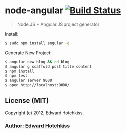 
# node-angular [![Build Status](https://secure.travis-ci.org/edwardhotchkiss/node-angular.png)](http://travis-ci.org/edwardhotchkiss/node-angular)

> Node.JS + Angular.JS project generator

Install:

```bash
$ sudo npm install angular -g
```

Generate New Project:

```bash
$ angular new blog && cd blog
$ angular g scaffold post title content
$ npm install
$ npm test
$ angular server 9000
$ open http://localhost:9000/
```

## License (MIT)

Copyright (c) 2012, Edward Hotchkiss.

### Author: [Edward Hotchkiss][0]

[0]: http://edwardhotchkiss.com/
